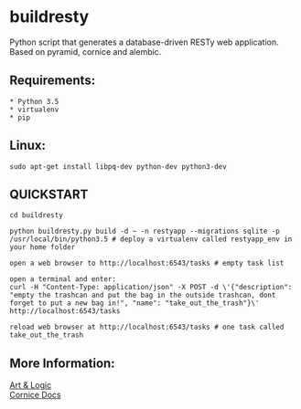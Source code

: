 buildresty
==========
Python script that generates a database-driven RESTy web application. Based on pyramid, cornice and alembic.

Requirements:
-------------

    * Python 3.5
    * virtualenv
    * pip

Linux:
------
```
sudo apt-get install libpq-dev python-dev python3-dev
```

QUICKSTART
----------
```
cd buildresty

python buildresty.py build -d ~ -n restyapp --migrations sqlite -p /usr/local/bin/python3.5 # deploy a virtualenv called restyapp_env in your home folder

open a web browser to http://localhost:6543/tasks # empty task list

open a terminal and enter:
curl -H "Content-Type: application/json" -X POST -d \'{"description": "empty the trashcan and put the bag in the outside trashcan, dont forget to put a new bag in!", "name": "take_out_the_trash"}\' http://localhost:6543/tasks

reload web browser at http://localhost:6543/tasks # one task called take_out_the_trash
```

More Information:
-----------------
[Art & Logic](http://artandlogic.com/2014/03/cornice-and-sqlalchemy/ "Art & Logic")  
[Cornice Docs](https://cornice.readthedocs.io/en/latest/ "Cornice Docs")

